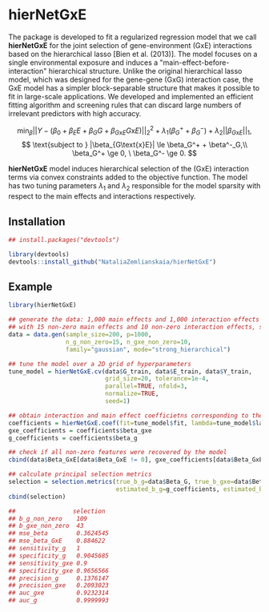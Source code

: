 # hierNetGxE

The package is developed to fit a regularized regression model that we call **hierNetGxE** for the joint selection of gene-environment (GxE) interactions based on the hierarchical lasso [Bien et al. (2013)]. The model focuses on a single environmental exposure and induces a "main-effect-before-interaction" hierarchical structure. Unlike the original hierarchical lasso model, which was designed for the gene-gene (GxG) interaction case, the GxE model has a simpler block-separable structure that  makes it possible to fit in large-scale applications. We developed and implemented an efficient fitting algorithm and screening rules that can discard large numbers of irrelevant predictors with high accuracy.

$$\text{min}_{\beta}||Y - (\beta_0 + \beta_E E + \beta_G G + \beta_{G\text{x}E} G\text{x}E)||^2_2 +
\lambda_1 (\beta_G^+ + \beta^-_G) + \lambda_2 ||\beta_{G\text{x}E} ||_1,
$$
$$
\text{subject to } |\beta_{G\text{x}E}| \le \beta_G^+ + \beta^-_G,\\
\beta_G^+ \ge 0, \ \beta_G^- \ge 0.
$$

**hierNetGxE** model induces hierarchical selection of the (GxE) interaction terms via convex constraints added to the objective function. The model has two tuning parameters $\lambda_1$ and $\lambda_2$ responsible for the model sparsity with respect to the main effects and interactions respectively.

## Installation
```R
## install.packages("devtools")

library(devtools)
devtools::install_github("NataliaZemlianskaia/hierNetGxE")
```
## Example
```R
library(hierNetGxE)

## generate the data: 1,000 main effects and 1,000 interaction effects 
## with 15 non-zero main effects and 10 non-zero interaction effects, sample size equal to 200
data = data.gen(sample_size=200, p=1000, 
                n_g_non_zero=15, n_gxe_non_zero=10, 
                family="gaussian", mode="strong_hierarchical")

## tune the model over a 2D grid of hyperparameters   
tune_model = hierNetGxE.cv(data$G_train, data$E_train, data$Y_train, 
                           grid_size=20, tolerance=1e-4,
                           parallel=TRUE, nfold=3,
                           normalize=TRUE,
                           seed=1)

## obtain interaction and main effect coefficietns corresponding to the best model  
coefficients = hierNetGxE.coef(fit=tune_model$fit, lambda=tune_model$lambda_min)
gxe_coefficients = coefficients$beta_gxe                      
g_coefficients = coefficients$beta_g    

## check if all non-zero features were recovered by the model
cbind(data$Beta_GxE[data$Beta_GxE != 0], gxe_coefficients[data$Beta_GxE != 0])

## calculate principal selection metrics
selection = selection.metrics(true_b_g=data$Beta_G, true_b_gxe=data$Beta_GxE, 
                              estimated_b_g=g_coefficients, estimated_b_gxe=gxe_coefficients)
cbind(selection)

##                selection
## b_g_non_zero    109      
## b_gxe_non_zero  43       
## mse_beta        0.3624545
## mse_beta_GxE    0.884622 
## sensitivity_g   1        
## specificity_g   0.9045685
## sensitivity_gxe 0.9      
## specificity_gxe 0.9656566
## precision_g     0.1376147
## precision_gxe   0.2093023
## auc_gxe         0.9232314
## auc_g           0.9999993
```

